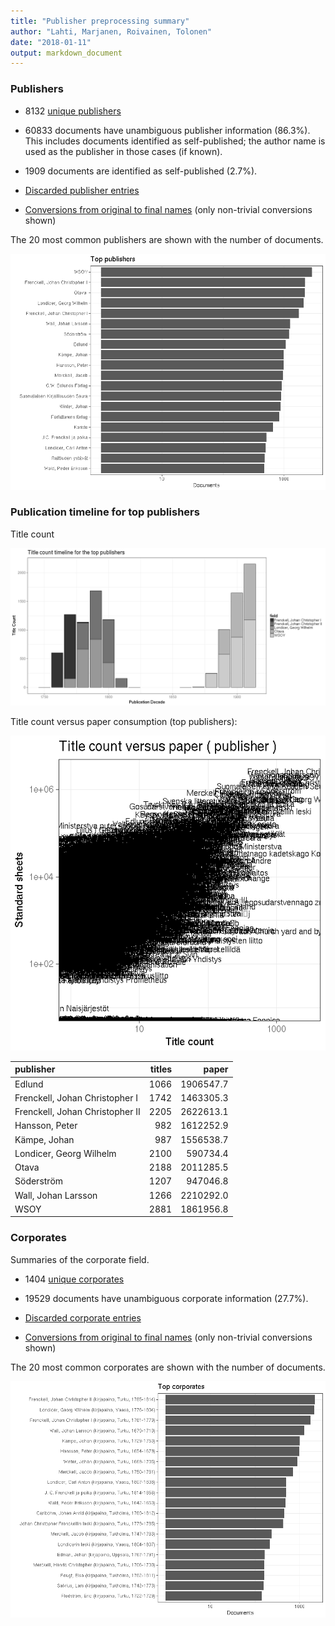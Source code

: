 ```yaml
---
title: "Publisher preprocessing summary"
author: "Lahti, Marjanen, Roivainen, Tolonen"
date: "2018-01-11"
output: markdown_document
---
```



### Publishers

 * 8132 [unique publishers](output.tables/publisher_accepted.csv)

 * 60833 documents have unambiguous publisher information (86.3%). This includes documents identified as self-published; the author name is used as the publisher in those cases (if known).

 * 1909 documents are identified as self-published (2.7%). 

 * [Discarded publisher entries](output.tables/publisher_discarded.csv)

 * [Conversions from original to final names](output.tables/publisher_conversion_nontrivial.csv) (only non-trivial conversions shown)


The 20 most common publishers are shown with the number of documents. 

![plot of chunk summarypublisher2](figure/summarypublisher2-1.png)

### Publication timeline for top publishers

Title count

![plot of chunk summaryTop10pubtimeline](figure/summaryTop10pubtimeline-1.png)



Title count versus paper consumption (top publishers):

![plot of chunk publishertitlespapers](figure/publishertitlespapers-1.png)

|publisher                       | titles|     paper|
|:-------------------------------|------:|---------:|
|Edlund                          |   1066| 1906547.7|
|Frenckell, Johan Christopher I  |   1742| 1463305.3|
|Frenckell, Johan Christopher II |   2205| 2622613.1|
|Hansson, Peter                  |    982| 1612252.9|
|Kämpe, Johan                    |    987| 1556538.7|
|Londicer, Georg Wilhelm         |   2100|  590734.4|
|Otava                           |   2188| 2011285.5|
|Söderström                      |   1207|  947046.8|
|Wall, Johan Larsson             |   1266| 2210292.0|
|WSOY                            |   2881| 1861956.8|


### Corporates

Summaries of the corporate field.

 * 1404 [unique corporates](output.tables/corporate_accepted.csv)

 * 19529 documents have unambiguous corporate information (27.7%). 

 * [Discarded corporate entries](output.tables/corporate_discarded.csv)

 * [Conversions from original to final names](output.tables/corporate_conversion_nontrivial.csv) (only non-trivial conversions shown)


The 20 most common corporates are shown with the number of documents. 

![plot of chunk summarycorporate2](figure/summarycorporate2-1.png)




